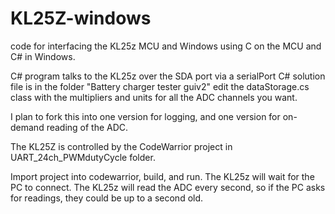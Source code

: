 # KL25Z-windows
code for interfacing the KL25z MCU and Windows using C on the MCU and C# in Windows.

C# program talks to the KL25z over the SDA port via a serialPort
  C# solution file is in the folder "Battery charger tester guiv2"
edit the dataStorage.cs class with the multipliers and units for all the ADC channels you want.

I plan to fork this into one version for logging, and one version for on-demand reading of the ADC.

The KL25Z is controlled by the CodeWarrior project in UART_24ch_PWMdutyCycle folder.

Import project into codewarrior, build, and run. The KL25z will wait for the PC to connect.
The KL25z will read the ADC every second, so if the PC asks for readings, they could be up to a second old.
